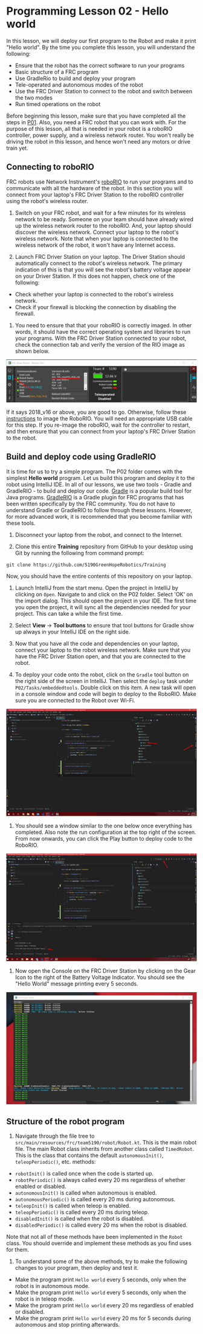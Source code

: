 # Programming Lesson 02 - Hello world

In this lesson, we will deploy our first program to the Robot and make it print "Hello world". By the time you complete this lesson, you will understand the following:

* Ensure that the robot has the correct software to run your programs
* Basic structure of a FRC program
* Use GradleRio to build and deploy your program
* Tele-operated and autonomous modes of the robot
* Use the FRC Driver Station to connect to the robot and switch between the two modes
* Run timed operations on the robot

Before beginning this lesson, make sure that you have completed all the steps in [P01](../P01/readme.md). Also, you need a FRC robot that you can work with. For the purpose of this lesson, all that is needed in your robot is a roboRIO controller, power supply, and a wireless network router. You won't really be driving the robot in this lesson, and hence won't need any motors or drive train yet.

## Connecting to roboRIO

FRC robots use Network Instrument's [roboRIO](https://forums.ni.com/t5/FIRST-Robotics-Competition/roboRIO-Details-and-Specifications/ta-p/3494658) to run your programs and to communicate with all the hardware of the robot. In this section you will connect from your laptop's FRC Driver Station to the roboRIO controller using the robot's wireless router.

1. Switch on your FRC robot, and wait for a few minutes for its wireless network to be ready. Someone on your team should have already wired up the wireless network router to the roboRIO. And, your laptop should discover the wireless network. Connect your laptop to the robot's wireless network. Note that when your laptop is connected to the wireless network of the robot, it won't have any Internet access.

1. Launch FRC Driver Station on your laptop. The Driver Station should automatically connect to the robot's wireless network. The primary indication of this is that you will see the robot's battery voltage appear on your Driver Station. If this does not happen, check one of the following:
 * Check whether your laptop is connected to the robot's wireless network.
 * Check if your firewall is blocking the connection by disabling the firewall.

1. You need to ensure that that your roboRIO is correctly imaged. In other words, it should have the correct operating system and libraries to run your programs. With the FRC Driver Station connected to your robot, check the connection tab and verify the version of the RIO image as shown below.

 ![DS](images/ds.png?raw=true "DS")

 If it says 2018_v16 or above, you are good to go. Otherwise, follow these [instructions](https://wpilib.screenstepslive.com/s/currentCS/m/getting_started/l/144984-imaging-your-roborio) to image the RoboRIO. You will need an appropriate USB cable for this step. If you re-image the roboRIO, wait for the controller to restart, and then ensure that you can connect from your laptop's FRC Driver Station to the robot.

## Build and deploy code using GradleRIO

It is time for us to try a simple program. The P02 folder comes with the simplest **Hello world** program. Let us build this program and deploy it to the robot using IntelliJ IDE. In all of our lessons, we use two tools - Gradle and GradleRIO - to build and deploy our code. [Gradle](https://gradle.org/) is a popular build tool for Java programs. [GradleRIO](https://github.com/wpilibsuite/GradleRIO) is a Gradle plugin for FRC programs that has been written specifically by the FRC community. You do not have to understand Gradle or GradleRIO to follow through these lessons. However, for more advanced work, it is recommended that you become familiar with these tools.

1. Disconnect your laptop from the robot, and connect to the Internet.

1. Clone this entire **Training** repository from GitHub to your desktop using Git by running the following from command prompt:
 ```
 git clone https://github.com/5190GreenHopeRobotics/Training
 ```
 Now, you should have the entire contents of this repository on your laptop.

1. Launch IntelliJ from the start menu. Open the project in IntelliJ by clicking on `Open`. Navigate to and click on the P02 folder. Select 'OK' on the import dialog. This should open the project in your IDE. The first time you open the project, it will sync all the dependencies needed for your project. This can take a while the first time.

1. Select **View** -> **Tool buttons** to ensure that tool buttons for Gradle show up always in your IntelliJ IDE on the right side.

1. Now that you have all the code and dependencies on your laptop, connect your laptop to the robot wireless network. Make sure that you have the FRC Driver Station open, and that you are connected to the robot. 

1. To deploy your code onto the robot, click on the `Gradle` tool button on the right side of the screen in IntelliJ. Then select the `deploy` task under `P02/Tasks/embeddedtools`. Double click on this item. A new task will open in a console window and code will begin to deploy to the RoboRIO. Make sure you are connected to the Robot over Wi-Fi.

 ![IntelliJ](images/idea1.png?raw=true "IntelliJ")

1. You should see a window similar to the one below once everything has completed. Also note the run configuration at the top right of the screen. From now onwards, you can click the Play button to deploy code to the RoboRIO.

 ![IntelliJ](images/idea2.png?raw=true "IntelliJ")

1. Now open the Console on the FRC Driver Station by clicking on the Gear Icon to the right of the Battery Voltage Indicator. You should see the "Hello World" message printing every 5 seconds.

![Console](images/console.png?raw=true "Console")

## Structure of the robot program

1. Navigate through the file tree to `src/main/resources/frc/team5190/robot/Robot.kt`. This is the main robot file. The main Robot class inherits from another class called `TimedRobot`. This is the class that contains the default `autonomousInit()`, `teleopPeriodic()`, etc.  methods:

* `robotInit()` is called once when the code is started up.
* `robotPeriodic()` is always called every 20 ms regardless of whether enabled or disabled.
* `autonomousInit()` is called when autonomous is enabled.
* `autonomousPeriodic()` is called every 20 ms during autonomous.
* `teleopInit()` is called when teleop is enabled.
* `teleopPeriodic()` is called every 20 ms during teleop.
* `disabledInit()` is called when the robot is disabled.
* `disabledPeriodic()` is called every 20 ms when the robot is disabled.

Note that not all of these methods have been implemented in the `Robot` class. You should override and implement these methods as you find uses for them.

1. To understand some of the above methods, try to make the following changes to your program, then deploy and test it.

* Make the program print `Hello world` every 5 seconds, only when the robot is in autonomous mode.
* Make the program print `Hello world` every 5 seconds, only when the robot is in teleop mode.
* Make the program print `Hello world` every 20 ms regardless of enabled or disabled.
* Make the program print `Hello world` every 20 ms for 5 seconds during autonomous and stop printing afterwards.
